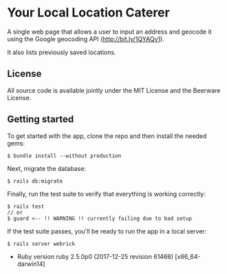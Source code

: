 # Your Local Location Caterer

A single web page that allows a user to input an address and geocode it using the Google geocoding API (http://bit.ly/1QYAQv1).

It also lists previously saved locations.

## License

All source code is available jointly under the MIT License and the Beerware License.

## Getting started

To get started with the app, clone the repo and then install the needed gems:

```
$ bundle install --without production
```

Next, migrate the database:

```
$ rails db:migrate
```

Finally, run the test suite to verify that everything is working correctly:

```
$ rails test
// or
$ guard <-- !! WARNING !! currently failing due to bad setup
```

If the test suite passes, you'll be ready to run the app in a local server:

```
$ rails server webrick
```

* Ruby version
ruby 2.5.0p0 (2017-12-25 revision 61468) [x86_64-darwin14]
